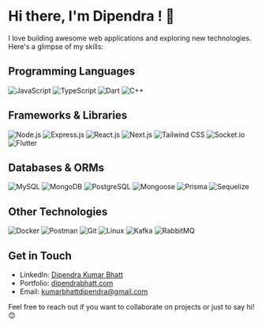 # Hi there, I'm Dipendra ! 👋

I love building awesome web applications and exploring new technologies. Here's a glimpse of my skills:

## Programming Languages
![JavaScript](https://img.shields.io/badge/-JavaScript-yellow?style=flat-square&logo=javascript&logoColor=white) ![TypeScript](https://img.shields.io/badge/-TypeScript-blue?style=flat-square&logo=typescript&logoColor=white) ![Dart](https://img.shields.io/badge/-Dart-0175C2?style=flat-square&logo=dart&logoColor=white) ![C++](https://img.shields.io/badge/-C++-00599C?style=flat-square&logo=c%2B%2B&logoColor=white)

## Frameworks & Libraries
![Node.js](https://img.shields.io/badge/-Node.js-green?style=flat-square&logo=node.js&logoColor=white) ![Express.js](https://img.shields.io/badge/-Express.js-lightgrey?style=flat-square&logo=express&logoColor=white) ![React.js](https://img.shields.io/badge/-React.js-blue?style=flat-square&logo=react&logoColor=white) ![Next.js](https://img.shields.io/badge/-Next.js-black?style=flat-square&logo=next.js&logoColor=white) ![Tailwind CSS](https://img.shields.io/badge/-Tailwind_CSS-38B2AC?style=flat-square&logo=tailwind-css&logoColor=white) ![Socket.io](https://img.shields.io/badge/-Socket.io-grey?style=flat-square&logo=socket.io&logoColor=white) ![Flutter](https://img.shields.io/badge/-Flutter-02569B?style=flat-square&logo=flutter&logoColor=white)

## Databases & ORMs
![MySQL](https://img.shields.io/badge/-MySQL-blue?style=flat-square&logo=mysql&logoColor=white) ![MongoDB](https://img.shields.io/badge/-MongoDB-green?style=flat-square&logo=mongodb&logoColor=white) ![PostgreSQL](https://img.shields.io/badge/-PostgreSQL-blue?style=flat-square&logo=postgresql&logoColor=white) ![Mongoose](https://img.shields.io/badge/-Mongoose-green?style=flat-square&logo=mongoose&logoColor=white) ![Prisma](https://img.shields.io/badge/-Prisma-2D3748?style=flat-square&logo=prisma&logoColor=white) ![Sequelize](https://img.shields.io/badge/-Sequelize-blue?style=flat-square&logo=sequelize&logoColor=white)

## Other Technologies
![Docker](https://img.shields.io/badge/-Docker-blue?style=flat-square&logo=docker&logoColor=white) ![Postman](https://img.shields.io/badge/-Postman-orange?style=flat-square&logo=postman&logoColor=white) ![Git](https://img.shields.io/badge/-Git-F05032?style=flat-square&logo=git&logoColor=white) ![Linux](https://img.shields.io/badge/-Linux-black?style=flat-square&logo=linux&logoColor=white) ![Kafka](https://img.shields.io/badge/-Kafka-black?style=flat-square&logo=apache-kafka&logoColor=white) ![RabbitMQ](https://img.shields.io/badge/-RabbitMQ-orange?style=flat-square&logo=rabbitmq&logoColor=white)


## Get in Touch
- LinkedIn: [Dipendra Kumar Bhatt](https://www.linkedin.com/in/dipendra-kumar-bhatt-b42869189/)
- Portfolio: [dipendrabhatt.com](https://www.dipendrabhatt.com.np)
- Email: kumarbhattdipendra@gmail.com

Feel free to reach out if you want to collaborate on projects or just to say hi! 😊
